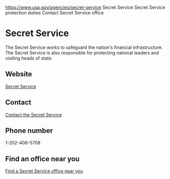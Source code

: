 

https://www.usa.gov/agencies/secret-service
Secret Service
Secret Service protection duties
Contact Secret Service office

Secret Service
==============

The Secret Service works to safeguard the nation's financial infrastructure. The Secret Service is also responsible for protecting national leaders and visiting heads of state.

Website
-------

[Secret Service](https://www.secretservice.gov/)

Contact
-------

[Contact the Secret Service](https://www.secretservice.gov/contact)

Phone number
------------

1-202-406-5708

Find an office near you
-----------------------

[Find a Secret Service office near you](https://www.secretservice.gov/contact/field-offices)
